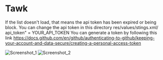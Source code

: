 # Tawk
If the list doesn't load, that means the api token has been expired or being block. You can change the api token in this directory
res/values/stings.xml/ api_token" =  YOUR_API_TOKEN
You can generate a token by following this link
https://docs.github.com/en/github/authenticating-to-github/keeping-your-account-and-data-secure/creating-a-personal-access-token

![Screenshot_1](https://user-images.githubusercontent.com/8910479/127963408-63542475-8c29-4274-b963-8013f552d6ec.jpg)
![Screenshot_2](https://user-images.githubusercontent.com/8910479/127963421-a0a6c9a0-d3dc-4893-9cad-1bf054806ada.jpg)
